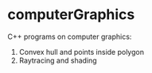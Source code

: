 # computerGraphics

C++ programs on computer graphics:

1. Convex hull and points inside polygon
2. Raytracing and shading

